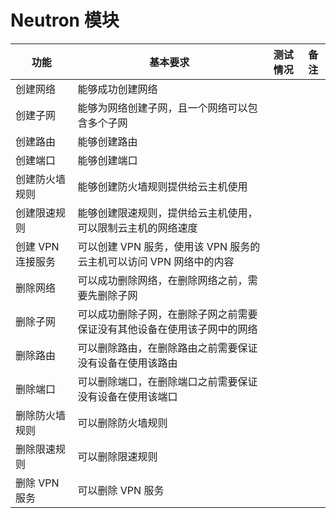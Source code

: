 # Neutron 模块

|功能|基本要求|测试情况|备注|
|----|--------|--------|----|
|创建网络|能够成功创建网络|||
|创建子网|能够为网络创建子网，且一个网络可以包含多个子网|||
|创建路由|能够创建路由|||
|创建端口|能够创建端口|||
|创建防火墙规则|能够创建防火墙规则提供给云主机使用|||
|创建限速规则|能够创建限速规则，提供给云主机使用，可以限制云主机的网络速度|||
|创建 VPN 连接服务|可以创建 VPN 服务，使用该 VPN 服务的云主机可以访问 VPN 网络中的内容|||
|删除网络|可以成功删除网络，在删除网络之前，需要先删除子网|||
|删除子网|可以成功删除子网，在删除子网之前需要保证没有其他设备在使用该子网中的网络|||
|删除路由|可以删除路由，在删除路由之前需要保证没有设备在使用该路由|||
|删除端口|可以删除端口，在删除端口之前需要保证没有设备在使用该端口|||
|删除防火墙规则|可以删除防火墙规则|||
|删除限速规则|可以删除限速规则|||
|删除 VPN 服务|可以删除 VPN 服务|||


